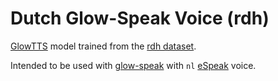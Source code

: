 # Dutch Glow-Speak Voice (rdh)

[GlowTTS](https://github.com/rhasspy/glow-tts-train) model trained from the [rdh dataset](https://github.com/r-dh/dutch-vl-tts).

Intended to be used with [glow-speak](https://github.com/rhasspy/glow-speak) with `nl` [eSpeak](https://github.com/espeak-ng/espeak-ng) voice.
